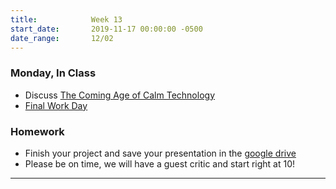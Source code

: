 ```yaml
---
title:            Week 13
start_date:       2019-11-17 00:00:00 -0500
date_range:       12/02
---
```


### Monday, In Class
- Discuss [The Coming Age of Calm Technology](http://web.archive.org/web/19971011215148/http://www.ubiq.com/hypertext/weiser/acmfuture2endnote.htm)
- [Final Work Day](https://paper.dropbox.com/doc/Week-13-Guided-Workday-Part-2--AprTj7AMy7wQ7LhcN6o~TSpbAQ-BVh6ez4RBy7Vb07dxRRot)


### Homework

- Finish your project and save your presentation in the [google drive](https://drive.google.com/open?id=1jlIdBzlqyQiADFrYZfC1_QgrqthTbbV0)
- Please be on time, we will have a guest critic and start right at 10!

---
